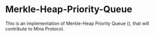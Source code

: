 # Merkle-Heap-Priority-Queue
This is an implementation of Merkle-Heap Priority Queue (), that will contribute to Mina Protocol.
